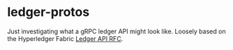 # ledger-protos

Just investigating what a gRPC ledger API might look like. Loosely based on the Hyperledger Fabric [Ledger API RFC](https://github.com/hyperledger/fabric-rfcs/pull/16).
